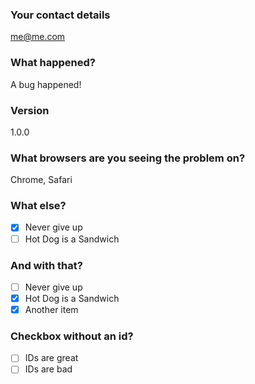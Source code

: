 ### Your contact details

me@me.com

### What happened?

A bug happened!

### Version

1.0.0

### What browsers are you seeing the problem on?

Chrome, Safari

### What else?

- [x] Never give up
- [ ] Hot Dog is a Sandwich

### And with that?

- [ ] Never give up
- [x] Hot Dog is a Sandwich
- [x] Another item

### Checkbox without an id?

- [ ] IDs are great
- [ ] IDs are bad

